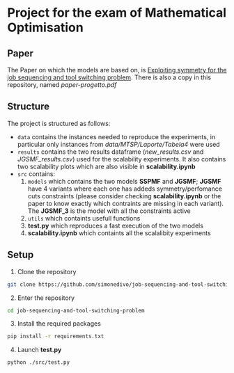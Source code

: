 # Project for the exam of Mathematical Optimisation

## Paper
The Paper on which the models are based on, is [Exploiting symmetry for the job sequencing and tool switching problem](https://www.sciencedirect.com/science/article/pii/S0377221724001632?ref=pdf_download&fr=RR-2&rr=8df4b052daf24c4a).
There is also a copy in this repository, named *paper-progetto.pdf*

## Structure
The project is structured as follows:
- `data` contains the instances needed to reproduce the experiments, in particular only instances from *data/MTSP/Laporte/Tabela4* were used
- `results` contains the two results dataframe (*new_results.csv* and *JGSMF_results.csv*) used for the scalability experiments. It also contains two scalability plots which are also visible in **scalability.ipynb**
- `src` contains:
    1. `models` which contains the two models **SSPMF** and **JGSMF**; **JGSMF** have 4 variants where each one has addeds symmetry/perfomance cuts constraints (please consider checking **scalability.ipynb** or the paper to know exactly which contraints are missing in each variant). The **JGSMF_3** is the model with all the constraints active
    2. `utils` which containts usefull functions
    3. **test.py** which reproduces a fast execution of the two models
    4. **scalability.ipynb** which containts all the scalalibity experiments

## Setup
1. Clone the repository
```sh
git clone https://github.com/simonedivo/job-sequencing-and-tool-switching-problem
```
2. Enter the repository
```sh
cd job-sequencing-and-tool-switching-problem
```
3. Install the required packages
```sh
pip install -r requirements.txt
```
4. Launch **test.py**
```sh
python ./src/test.py
```